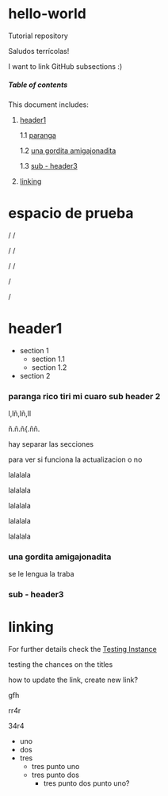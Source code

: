 # hello-world
Tutorial repository

Saludos terrícolas!

I want to link GitHub subsections :)

##### Table of contents

This document includes:



1. [header1](#hh)

   1.1 [paranga](#paranga-rico-tiri-mi-cuaro-sub-header-2)

   1.2 [una gordita amigajonadita](#una-gordita-amigajonadita)

   1.3 [sub - header3](#header3)

2. [linking](link)

# espacio de prueba
/
/

/
/

/
/


/

/

# <a name="hh"></a>header1

  
  * section 1
    * section 1.1
    * section 1.2
  * section 2

### paranga rico tiri mi cuaro sub header 2

l,lñ,lñ,ll

ñ.ñ.ñ{.ññ.

hay separar las secciones

para ver si funciona la actualizacion o no

lalalala

lalalala

lalalala

lalalala


lalalala


### una gordita amigajonadita

se le lengua la traba


### sub - header3

# linking

For further details check the [Testing Instance](https://github.com/EUDAT-GEF/GEF/blob/master/README.md#testing_instance)

testing the chances on the titles

how to update the link, create new link?

gfh

rr4r

34r4

* uno
* dos
* tres
  * tres punto uno
  * tres punto dos
    * tres punto dos punto uno?
